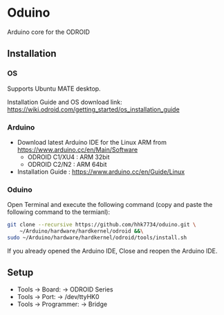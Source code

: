 # Oduino

Arduino core for the ODROID

## Installation

### OS

Supports Ubuntu MATE desktop.

Installation Guide and OS download link: <a href="https://wiki.odroid.com/getting_started/os_installation_guide" target=_blank>https://wiki.odroid.com/getting_started/os_installation_guide</a>

### Arduino

- Download latest Arduino IDE for the Linux ARM from <a href="https://www.arduino.cc/en/Main/Software" target=_blank>https://www.arduino.cc/en/Main/Software</a>
  - ODROID C1/XU4 : ARM 32bit
  - ODROID C2/N2 : ARM 64bit
- Installation Guide : <a href="https://www.arduino.cc/en/Guide/Linux" target=_blank>https://www.arduino.cc/en/Guide/Linux</a>

### Oduino

Open Terminal and execute the following command (copy and paste the following command to the termianl):

```bash
git clone --recursive https://github.com/hhk7734/oduino.git \
    ~/Arduino/hardware/hardkernel/odroid &&\
sudo ~/Arduino/hardware/hardkernel/odroid/tools/install.sh
```

If you already opened the Arduino IDE, Close and reopen the Arduino IDE.

## Setup

* Tools -> Board: -> ODROID Series
* Tools -> Port: -> /dev/ttyHK0
* Tools -> Programmer: -> Bridge
